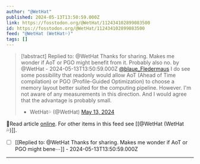 ```yaml
---
author: "@WetHat"
published: 2024-05-13T13:50:59.000Z
link: https://fosstodon.org/@WetHat/112434102899083500
id: https://fosstodon.org/@WetHat/112434102899083500
feed: "@WetHat (WetHat💦)"
tags: []
---
```

> [!abstract] Replied to: @WetHat Thanks for sharing. Makes me wonder if AoT or PGO might benefit from it. Probably also no. by @WetHat - 2024-05-13T13:50:59.000Z
> [@blaue_Fledermaus](https://mstdn.io/@blaue_Fledermaus) I do see some possibility that readonly would allow AoT (Ahead of Time compilation) or PGO (Profile-Guided Optimization) to choose a memory layout better suited for the computing pipeline. However. I'm not aware of any measurements in this direction. And I would agree that the advantage is probably small.
> 
> - WetHat💦 (@WetHat) [May 13, 2024](https://fosstodon.org/@WetHat/112434102899083500)

🔗Read article [online](https://fosstodon.org/@WetHat/112434102899083500). For other items in this feed see [[@WetHat (WetHat💦)]].

- [ ] [[Replied to꞉ @WetHat Thanks for sharing․ Makes me wonder if AoT or PGO might bene⋯]] - 2024-05-13T13:50:59.000Z
- - -

